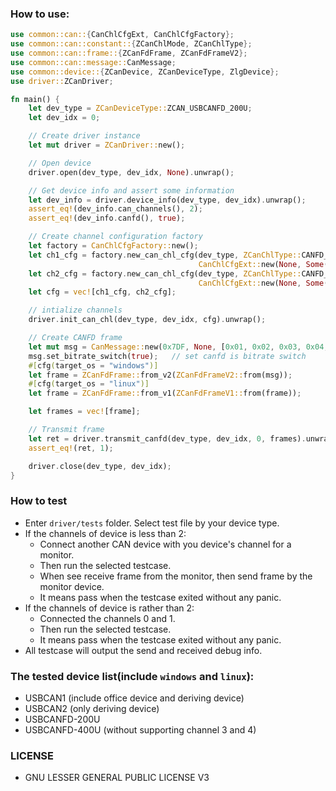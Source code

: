 ### How to use:
```rust
use common::can::{CanChlCfgExt, CanChlCfgFactory};
use common::can::constant::{ZCanChlMode, ZCanChlType};
use common::can::frame::{ZCanFdFrame, ZCanFdFrameV2};
use common::can::message::CanMessage;
use common::device::{ZCanDevice, ZCanDeviceType, ZlgDevice};
use driver::ZCanDriver;

fn main() {
    let dev_type = ZCanDeviceType::ZCAN_USBCANFD_200U;
    let dev_idx = 0;

    // Create driver instance
    let mut driver = ZCanDriver::new();

    // Open device
    driver.open(dev_type, dev_idx, None).unwrap();

    // Get device info and assert some information
    let dev_info = driver.device_info(dev_type, dev_idx).unwrap();
    assert_eq!(dev_info.can_channels(), 2);
    assert_eq!(dev_info.canfd(), true);

    // Create channel configuration factory
    let factory = CanChlCfgFactory::new();
    let ch1_cfg = factory.new_can_chl_cfg(dev_type, ZCanChlType::CANFD_ISO, ZCanChlMode::Normal, 500_000,
                                          CanChlCfgExt::new(None, Some(1_000_000), None, None, None, None)).unwrap();
    let ch2_cfg = factory.new_can_chl_cfg(dev_type, ZCanChlType::CANFD_ISO, ZCanChlMode::Normal, 500_000,
                                          CanChlCfgExt::new(None, Some(1_000_000), None, None, None, None)).unwrap();
    let cfg = vec![ch1_cfg, ch2_cfg];

    // intialize channels
    driver.init_can_chl(dev_type, dev_idx, cfg).unwrap();

    // Create CANFD frame
    let mut msg = CanMessage::new(0x7DF, None, [0x01, 0x02, 0x03, 0x04, 0x05], true, false, None).unwrap();
    msg.set_bitrate_switch(true);   // set canfd is bitrate switch
    #[cfg(target_os = "windows")]
    let frame = ZCanFdFrame::from_v2(ZCanFdFrameV2::from(msg));
    #[cfg(target_os = "linux")]
    let frame = ZCanFdFrame::from_v1(ZCanFdFrameV1::from(frame));

    let frames = vec![frame];

    // Transmit frame
    let ret = driver.transmit_canfd(dev_type, dev_idx, 0, frames).unwrap();
    assert_eq!(ret, 1);

    driver.close(dev_type, dev_idx);
}
```

### How to test
  * Enter `driver/tests` folder. Select test file by your device type.
  * If the channels of device is less than 2:
    * Connect another CAN device with you device's channel for a monitor.
    * Then run the selected testcase.
    * When see receive frame from the monitor, then send frame by the monitor device.
    * It means pass when the testcase exited without any panic.
  * If the channels of device is rather than 2:
    * Connected the channels 0 and 1.
    * Then run the selected testcase.
    * It means pass when the testcase exited without any panic.
  * All testcase will output the send and received debug info.

### The tested device list(include `windows` and `linux`):
  * USBCAN1 (include office device and deriving device)
  * USBCAN2 (only deriving device)
  * USBCANFD-200U
  * USBCANFD-400U (without supporting channel 3 and 4)

### LICENSE
  * GNU LESSER GENERAL PUBLIC LICENSE V3
